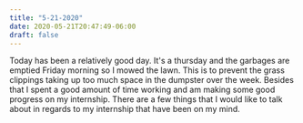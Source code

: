 ```yaml
---
title: "5-21-2020"
date: 2020-05-21T20:47:49-06:00
draft: false
---
```


Today has been a relatively good day. It's a thursday and the garbages are emptied Friday morning so I mowed the lawn. This is to prevent the grass clippings taking up too much space in the dumpster over the week. Besides that I spent a good amount of time working and am making some good progress on my internship. There are a few things that I would like to talk about in regards to my internship that have been on my mind. 
